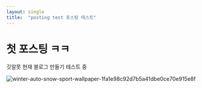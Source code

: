 ```yaml
---
layout: single
title:  "posting test 포스팅 테스트"
---
```


# 첫 포스팅 ㅋㅋ

깃알못 현재 블로그 만들기 테스트 중

![winter-auto-snow-sport-wallpaper-1fa1e98c92d7b5a41dbe0ce70e915e8f](C:\GGFB-PRACTICE\github-blog-test\0603ksh.github.io\images\2025-01-09-first\winter-auto-snow-sport-wallpaper-1fa1e98c92d7b5a41dbe0ce70e915e8f.jpg)
